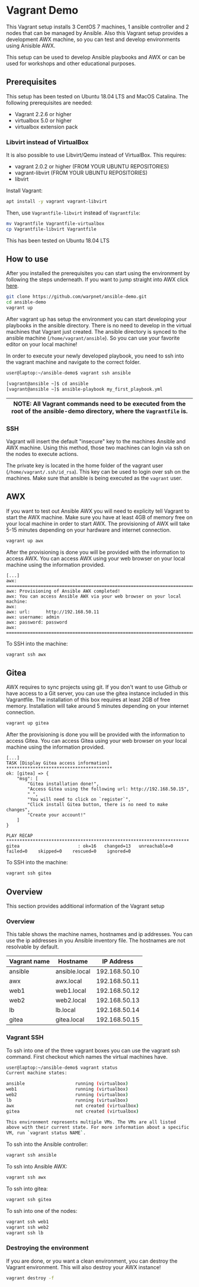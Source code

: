 # Vagrant Demo
This Vagrant setup installs 3 CentOS 7 machines, 1 ansible controller and 2 nodes that can be managed by Ansible. Also this Vagrant setup provides a development AWX machine, so you can test and develop environments using Anisible AWX. 

This setup can be used to develop Ansible playbooks and AWX or can be used for workshops and other educational purposes.

## Prerequisites
This setup has been tested on Ubuntu 18.04 LTS and MacOS Catalina. The following prerequisites are needed:
- Vagrant 2.2.6 or higher
- virtualbox 5.0 or higher
- virtualbox extension pack

### Libvirt instead of VirtualBox

It is also possible to use Libvirt/Qemu instead of VirtualBox. This requires:
- vagrant 2.0.2 or higher (FROM YOUR UBUNTU REPOSITORIES)
- vagrant-libvirt (FROM YOUR UBUNTU REPOSITORIES)
- libvirt

Install Vagrant:

```bash
apt install -y vagrant vagrant-libvirt
```

Then, use `Vagrantfile-libvirt` instead of `Vagrantfile`:

```bash
mv Vagrantfile Vagrantfile-virtualbox
cp Vagrantfile-libvirt Vagrantfile
```

This has been tested on Ubuntu 18.04 LTS

## How to use
After you installed the prerequisites you can start using the environment by following the steps underneath. If you want to jump straight into AWX click [here](#AWX).

```bash
git clone https://github.com/warpnet/ansible-demo.git
cd ansible-demo
vagrant up
```

After vagrant up has setup the environment you can start developing your playbooks in the ansible directory. There is no need to develop in the virtual machines that Vagrant just created. The ansible directory is synced to the ansible machine (`/home/vagrant/ansible`). So you can use your favorite editor on your local machine!

In order to execute your newly developed playbook, you need to ssh into the vagrant machine and navigate to the correct folder.

```bash
user@laptop:~/ansible-demo$ vagrant ssh ansible

[vagrant@ansible ~]$ cd ansible
[vagrant@ansible ~]$ ansible-playbook my_first_playbook.yml
```

| NOTE: All Vagrant commands need to be executed from the root of the ansible-demo directory, where the `Vagrantfile` is. |
| --- |

### SSH
Vagrant will insert the default "insecure" key to the machines Ansible and AWX machine. Using this method, those two machines can login via ssh on the nodes to execute actions.

The private key is located in the home folder of the vagrant user (`/home/vagrant/.ssh/id_rsa`). This key can be used to login over ssh on the machines. Make sure that ansible is being executed as the `vagrant` user.

## AWX
If you want to test out Ansible AWX you will need to explicity tell Vagrant to start the AWX machine. Make sure you have at least 4GB of memory free on your local machine in order to start AWX. The provisioning of AWX will take 5-15 minutes depending on your hardware and internet connection.

```bash
vagrant up awx
```

After the provisioning is done you will be provided with the information to access AWX. You can access AWX using your web browser on your local machine using the information provided.

```
[...]
awx: =======================================================================
awx: Provisioning of Ansible AWX completed!
awx: You can access Ansible AWX via your web browser on your local machine:
awx: 
awx: url:      http://192.168.50.11
awx: username: admin
awx: password: password
awx: =======================================================================
```

To SSH into the machine:

```bash
vagrant ssh awx
```

## Gitea
AWX requires to sync projects using git. If you don't want to use Github or have access to a Git server, you can use the gitea instance included in this Vagrantfile. The installation of this box requires at least 2GB of free memory. Installation will take around 5 minutes depending on your internet connection.

```bash
vagrant up gitea
```

After the provisioning is done you will be provided with the information to access Gitea. You can access Gitea using your web browser on your local machine using the information provided.

```
[...]
TASK [Display Gitea access information] ****************************************
ok: [gitea] => {
    "msg": [
        "Gitea installation done!",
        "Access Gitea using the following url: http://192.168.50.15",
        " ",
        "You will need to click on `register`",
        "Click install Gitea button, there is no need to make changes",
        "Create your account!"
    ]
}

PLAY RECAP *********************************************************************
gitea                      : ok=16   changed=13   unreachable=0    failed=0    skipped=0    rescued=0    ignored=0
```

To SSH into the machine:

```bash
vagrant ssh gitea
```

## Overview
This section provides additional information of the Vagrant setup

### Overview
This table shows the machine names, hostnames and ip addresses. You can use the ip addresses in you Ansible inventory file. The hostnames are not resolvable by default.

Vagrant name | Hostname | IP Address
--- | --- | ---
ansible | ansible.local | 192.168.50.10
awx | awx.local | 192.168.50.11
web1 | web1.local | 192.168.50.12
web2 | web2.local | 192.168.50.13
lb | lb.local | 192.168.50.14
gitea | gitea.local | 192.168.50.15

### Vagrant SSH
To ssh into one of the three vagrant boxes you can use the vagrant ssh command. First checkout which names the virtual machines have.

```bash
user@laptop:~/ansible-demo$ vagrant status
Current machine states:

ansible                   running (virtualbox)
web1                      running (virtualbox)
web2                      running (virtualbox)
lb                        running (virtualbox)
awx                       not created (virtualbox)
gitea                     not created (virtualbox)

This environment represents multiple VMs. The VMs are all listed
above with their current state. For more information about a specific
VM, run `vagrant status NAME`.
```

To ssh into the Ansible controller:

```bash
vagrant ssh ansible
```

To ssh into Ansible AWX:

```bash
vagrant ssh awx
```

To ssh into gitea:

```bash
vagrant ssh gitea
```

To ssh into one of the nodes:

```bash
vagrant ssh web1
vagrant ssh web2
vagrant ssh lb
```

### Destroying the environment
If you are done, or you want a clean environment, you can destroy the Vagrant environment. This will also destroy your AWX instance!

```bash
vagrant destroy -f
```
